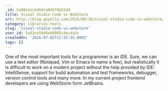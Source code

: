 ```yaml
---
_id: 5a88e1acbd6dca0d5f0d22d4
title: Visual Studio Code vs WebStorm
url: http://blog.goyello.com/2016/06/30/visual-studio-code-vs-webstorm/
category: libraries-tools
slug: 'visual-studio-code-vs-webstorm'
user_id: 5a83ce59d6eb0005c4ecda2c
createdOn: '2016-07-02T21:55:55.000Z'
tags: []
---
```


One of the most important tools for a programmer is an IDE. Sure, we can use a text editor (Notepad, Vim or Emacs to name a few), but realistically it is difficult to work on a modern project without the help provided by IDE: IntelliSense, support for build automation and test frameworks, debugger, version control tools and many more. In my current project frontend developers are using WebStorm form JetBrains.
